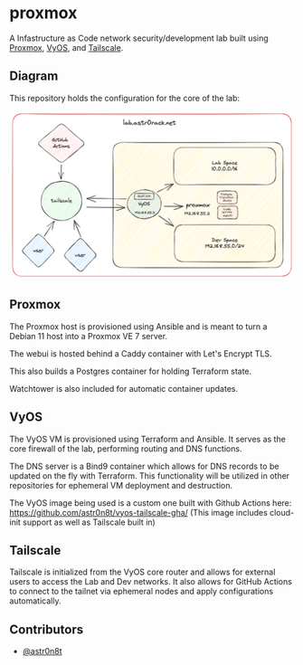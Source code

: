 # proxmox

A Infastructure as Code network security/development lab built using [Proxmox](https://www.proxmox.com/), [VyOS](https://vyos.io/), and [Tailscale](https://tailscale.com/).

## Diagram

This repository holds the configuration for the core of the lab:

![diagram](docs/img/lab.png)

## Proxmox

The Proxmox host is provisioned using Ansible and is meant to turn a Debian 11 host into a Proxmox VE 7 server.

The webui is hosted behind a Caddy container with Let's Encrypt TLS.

This also builds a Postgres container for holding Terraform state.

Watchtower is also included for automatic container updates.

## VyOS

The VyOS VM is provisioned using Terraform and Ansible.  It serves as the core firewall of the lab, performing routing and DNS functions.

The DNS server is a Bind9 container which allows for DNS records to be updated on the fly with Terraform.  This functionality will be utilized in other repositories for ephemeral VM deployment and destruction.

The VyOS image being used is a custom one built with Github Actions here: https://github.com/astr0n8t/vyos-tailscale-gha/ (This image includes cloud-init support as well as Tailscale built in)

## Tailscale

Tailscale is initialized from the VyOS core router and allows for external users to access the Lab and Dev networks.  It also allows for GitHub Actions to connect to the tailnet via ephemeral nodes and apply configurations automatically.

## Contributors

- [@astr0n8t](https://github.com/astr0n8t)
